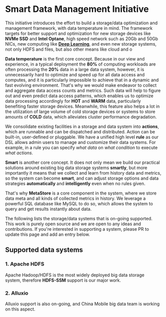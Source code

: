 # Smart Data Management Initiative

This initiative introduces the effort to build a storage/data optimization and management framework, with data temperature
in mind. The framework targets for better support and optimization for new storage devices like **NVMe SSD** and **Intel Optane**, high speed
network such as 20Gb and 50Gb NICs, new computing like **[Deep Learning](https://github.com/Intel-bigdata/HDL)**, and even new storage systems, not only HDFS and files, but also other means like cloud and o

**Data temperature** is the first core concept. Because in our view and experience, in a typical deployment the **80%** of computing workloads are often processing the **20%** data in a large data system, however, it is unnecessarily hard to optimize and speed up for all data access and computes, and it is particularly impossible to achieve that in a dynamic and fast evolving environment. That's why we would make endeavor to collect and aggregate data access counts and metrics. Such data will help to figure out and even predict data access patterns, which enables us to optimize data processing accordingly for **HOT** and **WARM** data, particularly benefiting faster storage devices. Meanwhile, this feature also helps a lot in the utilization of large volume of cold storage devices or systems to store amounts of **COLD** data, which alleviates cluster performance degradation.

We consolidate existing facilities in a storage and data system into **actions**, which are runnable and can be dispatched and distributed. Action can be built-in, user-defined or pluggable. We have a unified high level **rule** as our DSL allows admin users to manage and customize their data systems. For example, in a rule you can specify *what data* on *what condition* to execute *what actions*.

**Smart** is another core concept. It does not only mean we build our practical solutions around existing big data storage systems **smartly**, but more importantly it means that we collect and learn from history data and metrics, so the system can become **smart**, and can adjust storage options and data strategies **automatically** and **intelligently** even when no rules given.

That's why **MetaStore** is a core component in the system, where we store data meta and all kinds of collected metrics in history. We leverage a powerful SQL database like MySQL to do so, which allows the system to query and get results instantly about data.

The following lists the storage/data systems that is on-going supported. This work is purely open source and we are open to any ideas and contributions. If you're interested in supporting a system, please PR to update this page and add an entry below.

Supported data systems
---------------------
### 1. Apache HDFS
Apache Hadoop/HDFS is the most widely deployed big data storage system, therefore **HDFS-SSM** support is our major work.

### 2. Alluxio
Alluxio support is also on-going, and China Mobile big data team is working on this aspect.
